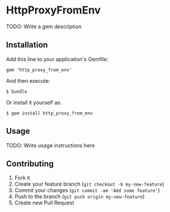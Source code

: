 # HttpProxyFromEnv

TODO: Write a gem description

## Installation

Add this line to your application's Gemfile:

    gem 'http_proxy_from_env'

And then execute:

    $ bundle

Or install it yourself as:

    $ gem install http_proxy_from_env

## Usage

TODO: Write usage instructions here

## Contributing

1. Fork it
2. Create your feature branch (`git checkout -b my-new-feature`)
3. Commit your changes (`git commit -am 'Add some feature'`)
4. Push to the branch (`git push origin my-new-feature`)
5. Create new Pull Request
